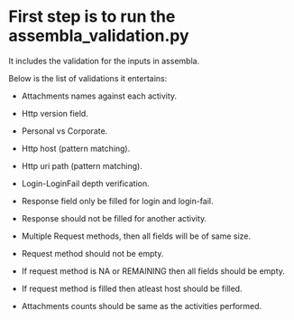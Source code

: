 # First step is to run the assembla_validation.py

It includes the validation for the inputs in assembla.

Below is the list of validations it entertains:


* Attachments names against each activity.

* Http version field.

* Personal vs Corporate.

* Http host (pattern matching).

* Http uri path (pattern matching).

* Login-LoginFail depth verification.

* Response field only be filled for login and login-fail.

* Response should not be filled for another activity.

* Multiple Request methods, then all fields will be of same size.

* Request method should not be empty.

* If request method is NA or REMAINING then all fields should be empty.

* If request method is filled then atleast host should be filled.

* Attachments counts should be same as the activities performed.




